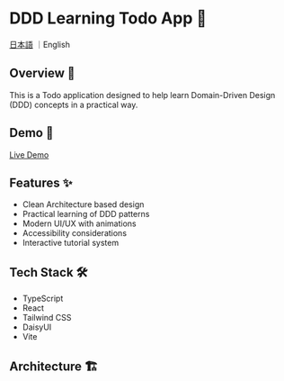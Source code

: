 # DDD Learning Todo App 📝

[日本語](./README.md) ｜English

## Overview 🎯

This is a Todo application designed to help learn Domain-Driven Design (DDD) concepts in a practical way.

## Demo 🚀

[Live Demo](https://ddd-layered-rchitecture.vercel.app/)

## Features ✨

- Clean Architecture based design
- Practical learning of DDD patterns
- Modern UI/UX with animations
- Accessibility considerations
- Interactive tutorial system

## Tech Stack 🛠️

- TypeScript
- React
- Tailwind CSS
- DaisyUI
- Vite

## Architecture 🏗️ 
